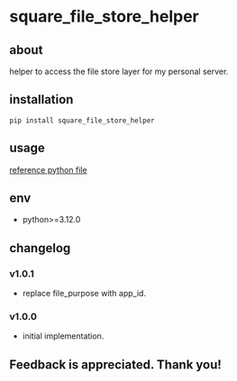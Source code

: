 # square_file_store_helper

## about

helper to access the file store layer for my personal server.

## installation

```shell
pip install square_file_store_helper
```

## usage

[reference python file](./example/example.py)

## env

- python>=3.12.0

## changelog

### v1.0.1

- replace file_purpose with app_id.

### v1.0.0

- initial implementation.

## Feedback is appreciated. Thank you!
